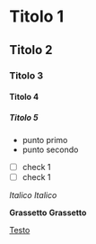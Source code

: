 # Titolo 1
## Titolo 2
### Titolo 3
#### Titolo 4
##### Titolo 5

- punto primo
- punto secondo

- [ ] check 1
- [ ] check 1

*Italico*
_Italico_

**Grassetto**
__Grassetto__

[Testo](http://)


